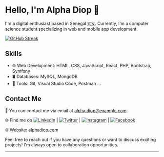# Hello, I'm Alpha Diop 👋

I'm a digital enthusiast based in Senegal 🇸🇳. Currently, I'm a computer science student specializing in web and mobile app development.

[![GitHub Streak](https://github-readme-streak-stats.herokuapp.com?user=alphadiop7&hide_border=true&mode=weekly&card_width=600)](https://git.io/streak-stats)

## Skills

- 🌐 Web Development: HTML, CSS, JavaScript, React, PHP, Bootstrap, Symfony
- 🛢️ Databases: MySQL, MongoDB
- 🔧 Tools: Git, Visual Studio Code, Postman ...

## Contact Me

📧 You can contact me via email at <alpha.diop@example.com>.

🌐 Find me on [![LinkedIn](https://img.shields.io/badge/LinkedIn-Alpha%20Diop-blue)](https://www.linkedin.com/in/alphadiopctrl/) | [![Twitter](https://img.shields.io/badge/Twitter-%40alphadiopctrl-blue)](https://www.twitter.com/alphadiopctrl) | [![Instagram](https://img.shields.io/badge/Instagram-%40alphadiopctrl-red)](https://www.instagram.com/alphadiopctrl) | [![Facebook](https://img.shields.io/badge/Facebook-Alpha%20Diop-blue)](https://www.facebook.com/alphadiopctrl)

🌐 Website: [alphadiop.com](https://alphadiop.vercel.app/)

Feel free to reach out if you have any questions or want to discuss exciting projects! I'm always open to collaboration opportunities.

---
